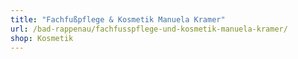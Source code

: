 ```yaml
---
title: "Fachfußpflege & Kosmetik Manuela Kramer"
url: /bad-rappenau/fachfusspflege-und-kosmetik-manuela-kramer/
shop: Kosmetik
---
```

